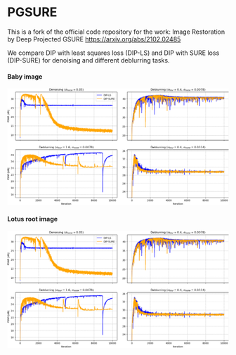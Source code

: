 # PGSURE

This is a fork of the official code repository for the work: Image Restoration by Deep Projected GSURE https://arxiv.org/abs/2102.02485

We compare DIP with least squares loss (DIP-LS) and DIP with SURE loss (DIP-SURE) for denoising and different deblurring tasks.

#### Baby image
![plot_sure_vs_dip_baby.png](plot_sure_vs_dip_baby.png?raw=true "Results on baby image")
#### Lotus root image
![plot_sure_vs_dip_baby.png](plot_sure_vs_dip_baby.png?raw=true "Results on lotus root image")
